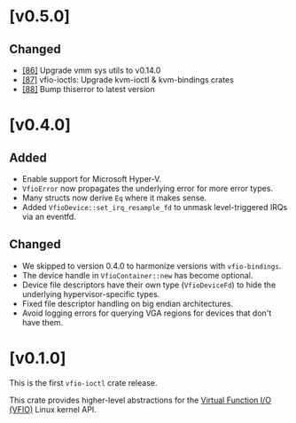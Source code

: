 # [v0.5.0]

## Changed

- [[86]](https://github.com/rust-vmm/vfio/pull/86) Upgrade vmm sys utils to v0.14.0
- [[87]](https://github.com/rust-vmm/vfio/pull/87) vfio-ioctls: Upgrade kvm-ioctl & kvm-bindings crates
- [[88]](https://github.com/rust-vmm/vfio/pull/88) Bump thiserror to latest version

# [v0.4.0]

## Added

- Enable support for Microsoft Hyper-V.
- `VfioError` now propagates the underlying error for more error
  types.
- Many structs now derive `Eq` where it makes sense.
- Added `VfioDevice::set_irq_resample_fd` to unmask level-triggered
  IRQs via an eventfd.

## Changed

- We skipped to version 0.4.0 to harmonize versions with
  `vfio-bindings`.
- The device handle in `VfioContainer::new` has become optional.
- Device file descriptors have their own type (`VfioDeviceFd`) to hide
  the underlying hypervisor-specific types.
- Fixed file descriptor handling on big endian architectures.
- Avoid logging errors for querying VGA regions for devices that don't
  have them.

# [v0.1.0]

This is the first `vfio-ioctl` crate release.

This crate provides higher-level abstractions for the
[Virtual Function I/O (VFIO)](https://www.kernel.org/doc/Documentation/vfio.txt)
Linux kernel API.
